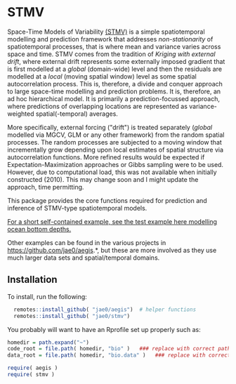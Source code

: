 # STMV

Space-Time Models of Variability [(STMV)](https://github.com/jae0/stmv) is a simple spatiotemporal modelling and prediction framework that addresses *non-stationarity* of spatiotemporal processes, that is where mean and variance varies across space and time. STMV comes from the tradition of *Kriging with external drift*, where external drift represents some externally imposed gradient that is first modelled at a *global* (domain-wide) level and then the residuals are modelled at a *local* (moving spatial window) level as some spatial autocorrelation process. This is, therefore, a divide and conquer approach to large space-time modelling and prediction problems. It is, therefore, an ad hoc hierarchical model. It is primarily a prediction-focussed approach, where predictions of overlapping locations are represented as variance-weighted spatial(-temporal) averages.

More specifically, external forcing ("drift") is treated separately (*global* modelled via MGCV, GLM or any other framework) from the random spatial processes. The random processes are subjected to a moving window that incrementally grow depending upon local estimates of spatial structure via autocorrelation functions. More refined results would be expected if Expectation-Maximization approaches or Gibbs sampling were to be used. However, due to computational load, this was not available when initially constructed (2010). This may change soon and I might update the approach, time permitting. 

This package provides the core functions required for prediction and inference of STMV-type spatiotemporal models. 

[For a short self-contained example, see the test example here modelling ocean bottom depths.](inst/scripts/01_bathymetry_stmv_example.md)

Other examples can be found in the various projects in https://github.com/jae0/aegis.*, but these are more involved as they use much larger data sets and spatial/temporal domains.

## Installation


To install, run the following:

```r
  remotes::install_github( "jae0/aegis")  # helper functions
  remotes::install_github( "jae0/stmv")
``` 

You probably will want to have an Rprofile set up properly such as:

```r
homedir = path.expand("~")
code_root = file.path( homedir, "bio" )   ### replace with correct path to the parent directory of your git-projects
data_root = file.path( homedir, "bio.data" )   ### replace with correct path to your data

require( aegis )
require( stmv )

```
 